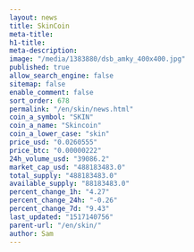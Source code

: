```yaml
---
layout: news
title: SkinCoin
meta-title: 
h1-title: 
meta-description: 
image: "/media/1383880/dsb_amky_400x400.jpg"
published: true
allow_search_engine: false
sitemap: false
enable_comment: false
sort_order: 678
permalink: "/en/skin/news.html"
coin_a_symbol: "SKIN"
coin_a_name: "Skincoin"
coin_a_lower_case: "skin"
price_usd: "0.0260555"
price_btc: "0.00000222"
24h_volume_usd: "39086.2"
market_cap_usd: "488183483.0"
total_supply: "488183483.0"
available_supply: "88183483.0"
percent_change_1h: "4.27"
percent_change_24h: "-0.26"
percent_change_7d: "9.43"
last_updated: "1517140756"
parent-url: "/en/skin/"
author: Sam
---
```


